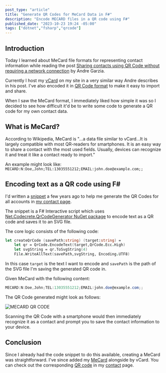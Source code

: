 ```yaml
---
post_type: "article" 
title: "Generate QR Codes for MeCard Data in F#"
description: "Encode MECARD files in a QR code using F#"
published_date: "2023-10-23 19:24 -05:00"
tags: ["dotnet","fsharp","qrcode"]
---
```


## Introduction

Today I learned about MeCard file formats for representing contact information while reading the post [Sharing contacts using QR Code without requiring a network connection](https://andregarzia.com/2023/10/sharing-contacts-using-qr-code.html) by Andre Garzia.

Currently I host my [vCard](../vcard.vcf) on my site in a very similar way Andre describes in his post. I've also encoded it in [QR Code format](/files/images/contact/qr-vcard.svg) to make it easy to import and share.  

When I saw the MeCard format, I immediately liked how simple it was so I decided to see how difficult it'd be to write some code to generate a QR code for my own contact data.

## What is MeCard?

According to Wikipedia, MeCard is "...a data file similar to vCard...It is largely compatible with most QR-readers for smartphones. It is an easy way to share a contact with the most used fields. Usually, devices can recognize it and treat it like a contact ready to import."

An example might look like: `MECARD:N:Doe,John;TEL:13035551212;EMAIL:john.doe@example.com;;`

## Encoding text as a QR code using F#

I'd written a [snippet](/resources/snippets/qr-code-generator) a few years ago to help me generate the QR Codes for all accounts in [my contact page](/contact).

The snippet is a F# Interactive script which uses [Net.Codecrete.QrCodeGenerator NuGet package](https://www.nuget.org/packages/Net.Codecrete.QrCodeGenerator) to encode text as a QR code and saves it to an SVG file. 

The core logic consists of the following code:

```fsharp
let createQrCode (savePath:string) (target:string) = 
    let qr = QrCode.EncodeText(target,QrCode.Ecc.High)
    let svgString = qr.ToSvgString(4)
    File.WriteAllText(savePath,svgString, Encoding.UTF8)
```

In this case `target` is the text I want to encode and `savePath` is the path of the SVG file I'm saving the generated QR code in. 

Given MeCard with the following content:

```csharp
MECARD:N:Doe,John;TEL:13035551212;EMAIL:john.doe@example.com;;
```

The QR Code generated might look as follows:

![MECARD QR CODE](/files/images/mecard.svg)

Scanning the QR Code with a smartphone would then immediately recognize it as a contact and prompt you to save the contact information to your device.

## Conclusion

Since I already had the code snippet to do this available, creating a MeCard was straightforward. I've since added my [MeCard](/mecard.txt) alongside by vCard. You can check out the corresponding [QR code](/files/images/contact/qr-mecard.svg) in my [contact](/contact) page.
